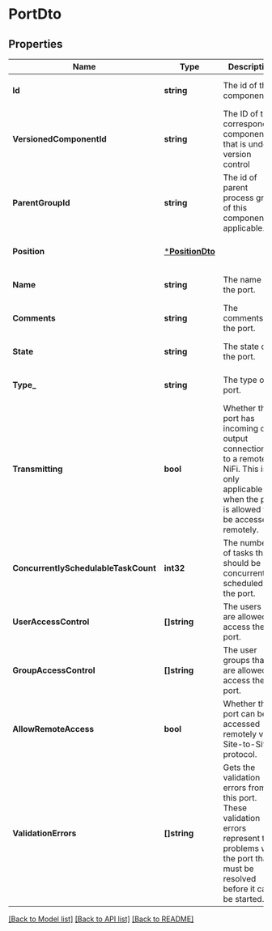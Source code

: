 # PortDto

## Properties
Name | Type | Description | Notes
------------ | ------------- | ------------- | -------------
**Id** | **string** | The id of the component. | [optional] [default to null]
**VersionedComponentId** | **string** | The ID of the corresponding component that is under version control | [optional] [default to null]
**ParentGroupId** | **string** | The id of parent process group of this component if applicable. | [optional] [default to null]
**Position** | [***PositionDto**](PositionDTO.md) |  | [optional] [default to null]
**Name** | **string** | The name of the port. | [optional] [default to null]
**Comments** | **string** | The comments for the port. | [optional] [default to null]
**State** | **string** | The state of the port. | [optional] [default to null]
**Type_** | **string** | The type of port. | [optional] [default to null]
**Transmitting** | **bool** | Whether the port has incoming or output connections to a remote NiFi. This is only applicable when the port is allowed to be accessed remotely. | [optional] [default to null]
**ConcurrentlySchedulableTaskCount** | **int32** | The number of tasks that should be concurrently scheduled for the port. | [optional] [default to null]
**UserAccessControl** | **[]string** | The users that are allowed to access the port. | [optional] [default to null]
**GroupAccessControl** | **[]string** | The user groups that are allowed to access the port. | [optional] [default to null]
**AllowRemoteAccess** | **bool** | Whether this port can be accessed remotely via Site-to-Site protocol. | [optional] [default to null]
**ValidationErrors** | **[]string** | Gets the validation errors from this port. These validation errors represent the problems with the port that must be resolved before it can be started. | [optional] [default to null]

[[Back to Model list]](../README.md#documentation-for-models) [[Back to API list]](../README.md#documentation-for-api-endpoints) [[Back to README]](../README.md)

